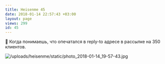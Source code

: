 ```yaml
---
title: Heisenme 45
date: 2018-01-14 22:57:43 +03:00
layout: page
views: 299
id: 45
---
```


📧 Когда понимаешь, что опечатался в reply-to адресе в рассылке на 350 клиентов.



![/uploads/heisenme/static/photo_2018-01-14_19-57-43.jpg](/uploads/heisenme/static/photo_2018-01-14_19-57-43.jpg)
